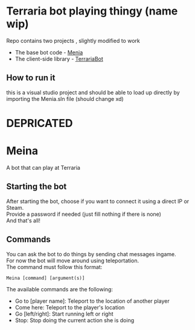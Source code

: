 # Terraria bot playing thingy (name wip)
Repo contains two projects , slightly modified to work
* The base bot code - [Menia](https://github.com/Xwilarg/Meina)
* The client-side library - [TerrariaBot](https://github.com/Xwilarg/TerrariaBot)

## How to run it
this is a visual studio project and should be able to load up directly by importing the Menia.sln file (should change xd)


# DEPRICATED 
# Meina
A bot that can play at Terraria

## Starting the bot
After starting the bot, choose if you want to connect it using a direct IP or Steam.<br/>
Provide a password if needed (just fill nothing if there is none)<br/>
And that's all!

## Commands
You can ask the bot to do things by sending chat messages ingame.<br/>
For now the bot will move around using teleportation.<br/>
The command must follow this format:
```
Meina [command] [argument(s)]
```
The available commands are the following:
 - Go to [player name]: Teleport to the location of another player
 - Come here: Teleport to the player's location
 - Go [left/right]: Start running left or right
 - Stop: Stop doing the current action she is doing
